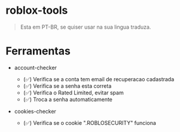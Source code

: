 # roblox-tools
> Esta em PT-BR, se quiser usar na sua lingua traduza.

# Ferramentas

- account-checker
    - (✅) Verifica se a conta tem email de recuperacao cadastrada
    - (✅) Verifica se a senha esta correta
    - (✅) Verifica o Rated Limited, evitar spam
    - (✅) Troca a senha automaticamente

- cookies-checker
    - (✅) Verifica se o cookie ".ROBLOSECURITY" funciona
